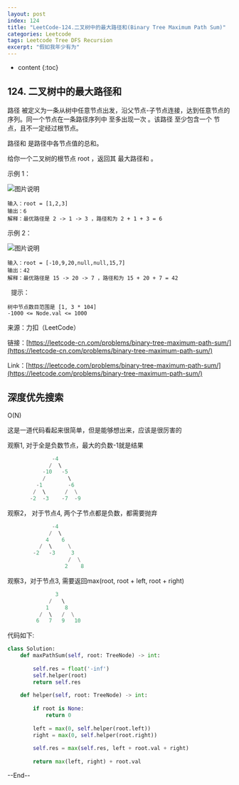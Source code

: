 ```yaml
---
layout: post
index: 124
title: "LeetCode-124.二叉树中的最大路径和(Binary Tree Maximum Path Sum)"
categories: Leetcode
tags: Leetcode Tree DFS Recursion
excerpt: "假如我年少有为"
---
```


* content
{:toc}

## 124. 二叉树中的最大路径和

路径 被定义为一条从树中任意节点出发，沿父节点-子节点连接，达到任意节点的序列。同一个节点在一条路径序列中 至多出现一次 。该路径 至少包含一个 节点，且不一定经过根节点。

路径和 是路径中各节点值的总和。

给你一个二叉树的根节点 root ，返回其 最大路径和 。

示例 1：

![图片说明]({{site.static}}/images/leetcode-algorithm-124-1.png) 

```
输入：root = [1,2,3]
输出：6
解释：最优路径是 2 -> 1 -> 3 ，路径和为 2 + 1 + 3 = 6
```

示例 2：

![图片说明]({{site.static}}/images/leetcode-algorithm-124-2.png) 

```
输入：root = [-10,9,20,null,null,15,7]
输出：42
解释：最优路径是 15 -> 20 -> 7 ，路径和为 15 + 20 + 7 = 42
```
 
提示：

```
树中节点数目范围是 [1, 3 * 104]
-1000 <= Node.val <= 1000
```

来源：力扣（LeetCode）

链接：[https://leetcode-cn.com/problems/binary-tree-maximum-path-sum/](https://leetcode-cn.com/problems/binary-tree-maximum-path-sum/)

Link：[https://leetcode.com/problems/binary-tree-maximum-path-sum/](https://leetcode.com/problems/binary-tree-maximum-path-sum/)


## 深度优先搜索

O(N)

这是一道代码看起来很简单，但是能够想出来，应该是很厉害的

观察1, 对于全是负数节点，最大的负数-1就是结果

```python
              -4
             /  \ 
           -10   -5
           /       \   
         -1        -6
        /  \      /  \
       -2  -3    -7  -9
```

观察2， 对于节点4, 两个子节点都是负数，都需要抛弃

```python
              -4
             /  \ 
            4    6
          /  \     \
        -2   -3     3
                   /  \
                  2    8
```

观察3，对于节点3, 需要返回max(root, root + left, root + right)

```python
               3
             /   \ 
            1     8
          /  \   /  \
         6   7   9   10
```

代码如下:

```python
class Solution:
    def maxPathSum(self, root: TreeNode) -> int:
        
        self.res = float('-inf')
        self.helper(root)
        return self.res
        
    def helper(self, root: TreeNode) -> int:
        
        if root is None:
            return 0
        
        left = max(0, self.helper(root.left))
        right = max(0, self.helper(root.right))
        
        self.res = max(self.res, left + root.val + right)
        
        return max(left, right) + root.val
```

--End--